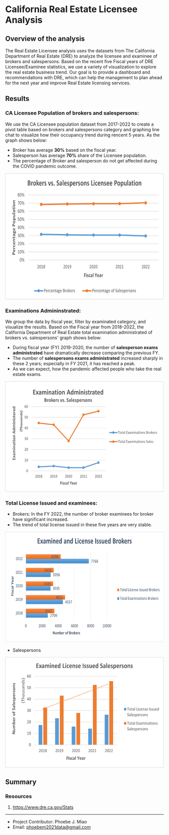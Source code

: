 # California Real Estate Licensee Analysis

## Overview of the analysis
The Real Estate Licensee analysis uses the datasets from The California Department of Real Estate (DRE) to analyze the licensee and examinee of brokers and salespersons. Based on the recent five Fiscal years of DRE Licensee/Examinee statistics, we use a variety of visualization to explore the real estate business trend. Our goal is to provide a dashboard and recommendations with DRE, which can help the management to plan ahead for the next year and improve Real Estate licensing services.

## Results
### CA Licensee Population of brokers and salespersons: 
We use the CA Licensee population dataset from 2017-2022 to create a pivot table based on brokers and salespersons category and graphing line chat to visualize how their occupancy trend during rencent 5 years. As the graph shows below:

  - Broker has average **30%** based on the fiscal year. 
  - Salesperson has average **70%** share of the Licensee population.
  - The percentage of Broker and salesperson do not get affected during the COVID pandemic outcome.
 
<p align=center>
  <img src= 'Resources/images/Percentage_pop.png' width=650 height=400> </p>
  
### Examinations Admininstrated: 
We group the data by fiscal year, filter by examinated category, and visualize the results. Based on the Fiscal year from 2018-2022, the California Department of Real Estate total examination administrated of brokers vs. salespersons' graph shows below:

  - During fiscal year (FY) 2019-2020, the number of **salesperson exams administrated** have dramatically decrease comparing the previous FY. 
  - The number of **salespersons exams administrated** increased sharply in these 2 years; especially in FY 2021, it has reached a peak. 
  - As we can expect, how the pandemic affected people who take the real estate exams.  
<p align=center>
  <img src='Resources/images/Exam_admin.png' width=650 height=350> </p>
  
  
### Total License Issued and examinees:
   - Brokers: In the FY 2022, the number of broker examinees for broker have significant increased. 
   - The trend of total license issued in these five years are very stable.

<p align=center>
  <img src='Resources/images/Exam_license_broker.png' width=650 height=350> </p>
  
   - Salespersons 

   
   
<p align=center>
  <img src='Resources/images/Exam_license_sales.png' width=650 height=350> </p>




## Summary


### Resources
1. https://www.dre.ca.gov/Stats

_______________________________________________________________________________________________________________________________________________________________

- Project Contributor: Phoebe J. Miao
- Email: phoebem2021data@gmail.com
